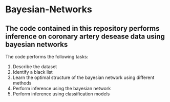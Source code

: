 # Bayesian-Networks
## The code contained in this repository performs inference on coronary artery desease data using bayesian networks


The code performs the following tasks: 

1) Describe the dataset 
2) Identify a black list
3) Learn the optimal structure of the bayesian network using different methods
4) Perform inference using the bayesian network 
5) Perform inference using classification models 
